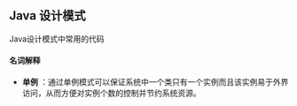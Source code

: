 ## Java 设计模式

Java设计模式中常用的代码

#### 名词解释

+ **单例** ：通过单例模式可以保证系统中一个类只有一个实例而且该实例易于外界访问，从而方便对实例个数的控制并节约系统资源。